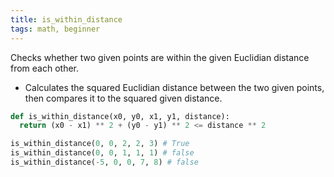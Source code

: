 ```yaml
---
title: is_within_distance
tags: math, beginner
---
```


Checks whether two given points are within the given Euclidian distance from each other.

- Calculates the squared Euclidian distance between the two given points, then compares it to the squared given distance.

```py
def is_within_distance(x0, y0, x1, y1, distance):
  return (x0 - x1) ** 2 + (y0 - y1) ** 2 <= distance ** 2
```

```py
is_within_distance(0, 0, 2, 2, 3) # True
is_within_distance(0, 0, 1, 1, 1) # false
is_within_distance(-5, 0, 0, 7, 8) # false
```
